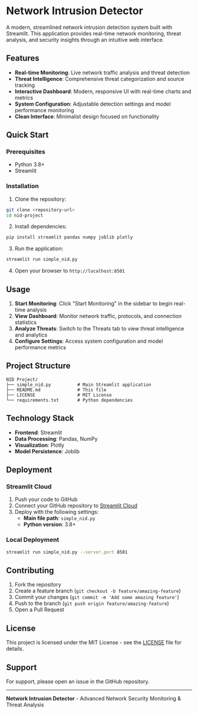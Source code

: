 # Network Intrusion Detector

A modern, streamlined network intrusion detection system built with Streamlit. This application provides real-time network monitoring, threat analysis, and security insights through an intuitive web interface.

## Features

- **Real-time Monitoring**: Live network traffic analysis and threat detection
- **Threat Intelligence**: Comprehensive threat categorization and source tracking
- **Interactive Dashboard**: Modern, responsive UI with real-time charts and metrics
- **System Configuration**: Adjustable detection settings and model performance monitoring
- **Clean Interface**: Minimalist design focused on functionality

## Quick Start

### Prerequisites

- Python 3.8+
- Streamlit

### Installation

1. Clone the repository:
```bash
git clone <repository-url>
cd nid-project
```

2. Install dependencies:
```bash
pip install streamlit pandas numpy joblib plotly
```

3. Run the application:
```bash
streamlit run simple_nid.py
```

4. Open your browser to `http://localhost:8501`

## Usage

1. **Start Monitoring**: Click "Start Monitoring" in the sidebar to begin real-time analysis
2. **View Dashboard**: Monitor network traffic, protocols, and connection statistics
3. **Analyze Threats**: Switch to the Threats tab to view threat intelligence and analytics
4. **Configure Settings**: Access system configuration and model performance metrics

## Project Structure

```
NID Project/
├── simple_nid.py          # Main Streamlit application
├── README.md              # This file
├── LICENSE                # MIT License
└── requirements.txt       # Python dependencies
```

## Technology Stack

- **Frontend**: Streamlit
- **Data Processing**: Pandas, NumPy
- **Visualization**: Plotly
- **Model Persistence**: Joblib

## Deployment

### Streamlit Cloud

1. Push your code to GitHub
2. Connect your GitHub repository to [Streamlit Cloud](https://share.streamlit.io/)
3. Deploy with the following settings:
   - **Main file path**: `simple_nid.py`
   - **Python version**: 3.8+

### Local Deployment

```bash
streamlit run simple_nid.py --server.port 8501
```

## Contributing

1. Fork the repository
2. Create a feature branch (`git checkout -b feature/amazing-feature`)
3. Commit your changes (`git commit -m 'Add some amazing feature'`)
4. Push to the branch (`git push origin feature/amazing-feature`)
5. Open a Pull Request

## License

This project is licensed under the MIT License - see the [LICENSE](LICENSE) file for details.

## Support

For support, please open an issue in the GitHub repository.

---

**Network Intrusion Detector** - Advanced Network Security Monitoring & Threat Analysis
